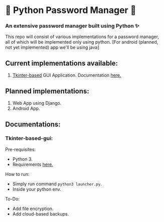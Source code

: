# 🐍 Python Password Manager 🔐

### An extensive password manager built using Python ✨

This repo will consist of various implementations for a password manager, all of which will be implemented only using
python.
[For android (planned, not yet implemented) app we'll be using java]

## Current implementations available:
1. [Tkinter-based](pass-manager-tkinter) GUI Application.
Documentation [here.](#tkinter-based-gui)

## Planned implementations:
1. Web App using Django.
2. Android App.

## Documentations:

### Tkinter-based-gui:
Pre-requisites:
* Python 3.
* Requirements [here.](pass-manager-tkinter/requirements.txt)

How to run:
* Simply run command `python3 launcher.py`.
* Inside your python env.

To-Do:
* Add file encryption.
* Add cloud-based backups.